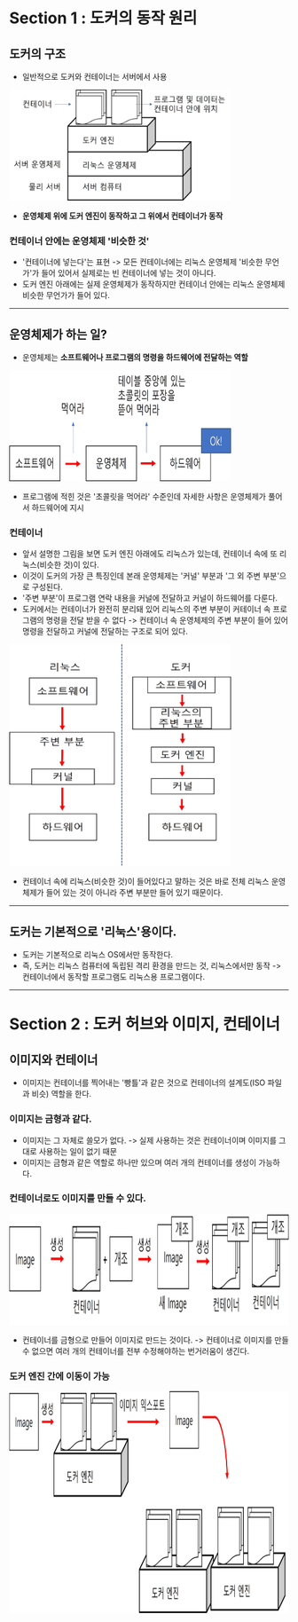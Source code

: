 # Section 1 : 도커의 동작 원리
## 도커의 구조 
- 일반적으로 도커와 컨테이너는 서버에서 사용 
<img src="https://github.com/junseongwoo/TIL/blob/main/Docker/dkkb/img/2-1-1.jpg"  width="400" height="200"/>

- **운영체제 위에 도커 엔진이 동작하고 그 위에서 컨테이너가 동작**

### 컨테이너 안에는 운영체제 '비슷한 것'
- '컨테이너에 넣는다'는 표현 -> 모든 컨테이너에는 리눅스 운영체제 '비슷한 무언가'가 들어 있어서 실제로는 빈 컨테이너에 넣는 것이 아니다.
- 도커 엔진 아래에는 실제 운영체제가 동작하지만 컨테이너 안에는 리눅스 운영체제 비슷한 무언가가 들어 있다. 
---
## 운영체제가 하는 일? 
- 운영체제는 **소프트웨어나 프로그램의 명령을 하드웨어에 전달하는 역할**
<img src="https://github.com/junseongwoo/TIL/blob/main/Docker/dkkb/img/2-1-2.jpg"  width="400" height="200"/>

- 프로그램에 적힌 것은 '초콜릿을 먹어라' 수준인데 자세한 사항은 운영체제가 풀어서 하드웨어에 지시 

### 컨테이너
- 앞서 설명한 그림을 보면 도커 엔진 아래에도 리눅스가 있는데, 컨테이너 속에 또 리눅스(비슷한 것)이 있다.
- 이것이 도커의 가장 큰 특징인데 본래 운영체제는 '커널' 부분과 '그 외 주변 부분'으로 구성된다.
- '주변 부분'이 프로그램 연락 내용을 커널에 전달하고 커널이 하드웨어를 다룬다.
- 도커에서는 컨테이너가 완전히 분리돼 있어 리눅스의 주변 부분이 커테이너 속 프로그램의 명령을 전달 받을 수 없다 -> 컨테이너 속 운영체제의 주변 부분이 들어 있어 명령을 전달하고 커널에 전달하는 구조로 되어 있다.
<img src="https://github.com/junseongwoo/TIL/blob/main/Docker/dkkb/img/2-1-3.jpg"  width="400" height="400"/>

- 컨테이너 속에 리눅스(비슷한 것)이 들어있다고 말하는 것은 바로 전체 리눅스 운영체제가 들어 있는 것이 아니라 주변 부분만 들어 있기 때문이다.
---

## 도커는 기본적으로 '리눅스'용이다.
- 도커는 기본적으로 리눅스 OS에서만 동작한다.
- 즉, 도커는 리눅스 컴퓨터에 독립된 격리 환경을 만드는 것, 리눅스에서만 동작 -> 컨테이너에서 동작할 프로그램도 리눅스용 프로그램이다.
----

# Section 2 : 도커 허브와 이미지, 컨테이너 
## 이미지와 컨테이너
- 이미지는 컨테이너를 찍어내는 '빵틀'과 같은 것으로 컨테이너의 설계도(ISO 파일과 비슷) 역할을 한다. 
### 이미지는 금형과 같다.
- 이미지는 그 자체로 쓸모가 없다. -> 실제 사용하는 것은 컨테이너이며 이미지를 그대로 사용하는 일이 없기 때문
- 이미지는 금형과 같은 역할로 하나만 있으며 여러 개의 컨테이너를 생성이 가능하다.
### 컨테이너로도 이미지를 만들 수 있다.

<img src="https://github.com/junseongwoo/TIL/blob/main/Docker/dkkb/img/2-1-4.jpg"  width="600" height="200"/>

- 컨테이너를 금형으로 만들어 이미지로 만드는 것이다. 
-> 컨테이너로 이미지를 만들 수 없으면 여러 개의 컨테이너를 전부 수정해야하는 번거러움이 생긴다.

### 도커 엔진 간에 이동이 가능
<img src="https://github.com/junseongwoo/TIL/blob/main/Docker/dkkb/img/2-1-5.jpg"  width="600" height="400"/>

